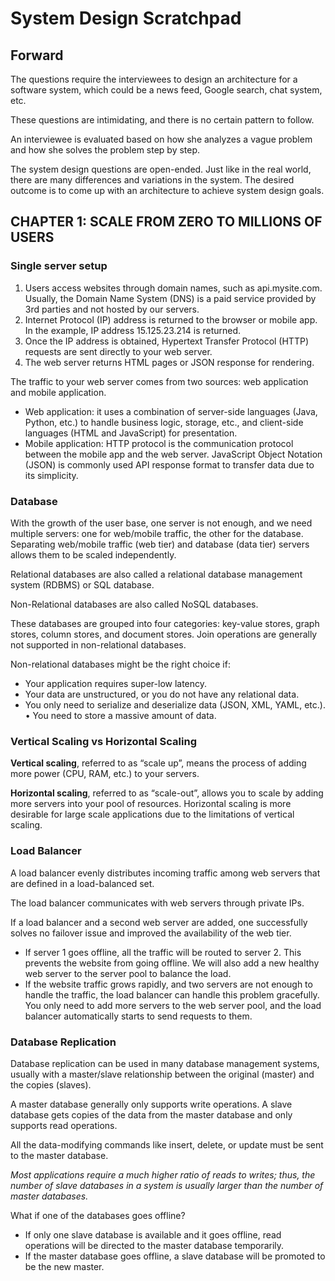 # System Design Scratchpad

## Forward

The questions require the interviewees to design an architecture for a software system, which could be a news feed, Google search, chat system, etc. 

These questions are intimidating, and there is no certain pattern to follow.

An interviewee is evaluated based on how she analyzes a vague problem and how she solves the problem step by step.

The system design questions are open-ended. Just like in the real world, there are many differences and variations in the system. The desired outcome is to come up with an architecture to achieve system design goals. 

## CHAPTER 1: SCALE FROM ZERO TO MILLIONS OF USERS

### Single server setup

1. Users access websites through domain names, such as api.mysite.com. Usually, the Domain Name System (DNS) is a paid service provided by 3rd parties and not hosted by our servers.
2. Internet Protocol (IP) address is returned to the browser or mobile app. In the example, IP address 15.125.23.214 is returned.
3. Once the IP address is obtained, Hypertext Transfer Protocol (HTTP) requests are sent directly to your web server.
4. The web server returns HTML pages or JSON response for rendering.

The traffic to your web server comes from two sources: web application and mobile application.

- Web application: it uses a combination of server-side languages (Java, Python, etc.) to handle business logic, storage, etc., and client-side languages (HTML and JavaScript) for presentation.
- Mobile application: HTTP protocol is the communication protocol between the mobile app and the web server. JavaScript Object Notation (JSON) is commonly used API response format to transfer data due to its simplicity.

### Database

With the growth of the user base, one server is not enough, and we need multiple servers: one for web/mobile traffic, the other for the database. Separating web/mobile traffic (web tier) and database (data tier) servers allows them to be scaled independently.

Relational databases are also called a relational database management system (RDBMS) or SQL database.

Non-Relational databases are also called NoSQL databases.

These databases are grouped into four categories: key-value stores, graph stores, column stores, and document stores. Join operations are generally not supported in non-relational databases.

Non-relational databases might be the right choice if:
- Your application requires super-low latency.
- Your data are unstructured, or you do not have any relational data.
- You only need to serialize and deserialize data (JSON, XML, YAML, etc.). • You need to store a massive amount of data.

### Vertical Scaling vs Horizontal Scaling

**Vertical scaling**, referred to as “scale up”, means the process of adding more power (CPU, RAM, etc.) to your servers.

**Horizontal scaling**, referred to as “scale-out”, allows you to scale by adding more servers into your pool of resources. Horizontal scaling is more desirable for large scale applications due to the limitations of vertical scaling.

### Load Balancer

A load balancer evenly distributes incoming traffic among web servers that are defined in a load-balanced set.

The load balancer communicates with web servers through private IPs.

If a load balancer and a second web server are added, one successfully solves no failover issue and improved the availability of the web tier.
- If server 1 goes offline, all the traffic will be routed to server 2. This prevents the website from going offline. We will also add a new healthy web server to the server pool to balance the load.
- If the website traffic grows rapidly, and two servers are not enough to handle the traffic, the load balancer can handle this problem gracefully. You only need to add more servers to the web server pool, and the load balancer automatically starts to send requests to them.

### Database Replication

Database replication can be used in many database management systems, usually with a master/slave relationship between the original (master) and the copies (slaves).

A master database generally only supports write operations. A slave database gets copies of the data from the master database and only supports read operations.

All the data-modifying commands like insert, delete, or update must be sent to the master database.

*Most applications require a much higher ratio of reads to writes; thus, the number of slave databases in a system is usually larger than the number of master databases.*

What if one of the databases goes offline?
- If only one slave database is available and it goes offline, read operations will be directed to the master database temporarily.
- If the master database goes offline, a slave database will be promoted to be the new master. 